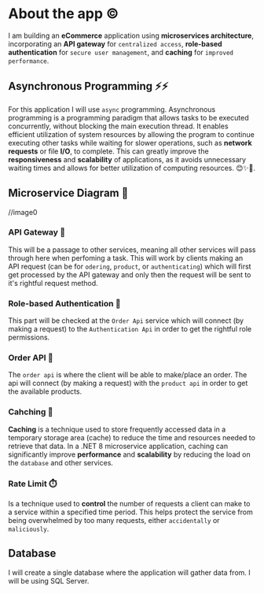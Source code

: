 # About the app ©️
I am building an **eCommerce** application using **microservices architecture**, incorporating an **API gateway** for `centralized access`, **role-based authentication** for `secure user management`, and **caching** for `improved performance`.

## Asynchronous Programming ⚡⚡
For this application I will use `async` programming. Asynchronous programming is a programming paradigm that allows tasks to be executed concurrently, without blocking the main execution thread. It enables efficient utilization of system resources by allowing the program to continue executing other tasks while waiting for slower operations, such as **network requests** or file **I/O**, to complete. This can greatly improve the **responsiveness** and **scalability** of applications, as it avoids unnecessary waiting times and allows for better utilization of computing resources. 😊✨🚀.

## Microservice Diagram 🔗
//image0

### API Gateway 🔐
This will be a passage to other services, meaning all other services will pass through here when perfoming a task. This will work by clients making an API request (can be for `odering`, `product`, or `authenticating`) which will first get processed by the API gateway and only then the request will be sent to it's rightful request method.

### Role-based Authentication 🪪
This part will be checked at the `Order Api` service which will connect (by making a request) to the `Authentication Api` in order to get the rightful role permissions.

### Order API 💸
The `order api` is where the client will be able to make/place an order. The api will connect (by making a request) with the `product api` in order to get the available products.

### Cahching 🦾
**Caching** is a technique used to store frequently accessed data in a temporary storage area (cache) to reduce the time and resources needed to retrieve that data. In a .NET 8 microservice application, caching can significantly improve **performance** and **scalability** by reducing the load on the `database` and other services.

### Rate Limit ⏱️
Is a technique used to **control** the number of requests a client can make to a service within a specified time period. This helps protect the service from being overwhelmed by too many requests, either `accidentally` or `maliciously`.

## Database
I will create a single database where the application will gather data from. I will be using SQL Server.

